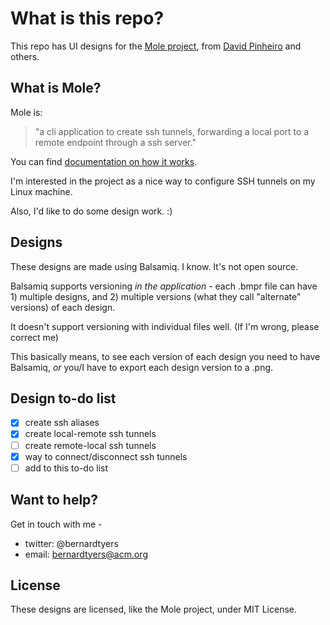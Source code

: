 # What is this repo?
This repo has UI designs for the [Mole project](https://github.com/davrodpin/mole), from [David Pinheiro](https://github.com/davrodpin/) and others.

## What is Mole?

Mole is: <blockquote>"a cli application to create ssh tunnels, forwarding a local port to a remote endpoint through a ssh server."</blockquote>

You can find [documentation on how it works](https://davrodpin.github.io/mole/).

I'm interested in the project as a nice way to configure SSH tunnels on my Linux machine.

Also, I'd like to do some design work. :)

## Designs

These designs are made using Balsamiq. I know. It's not open source.

Balsamiq supports versioning *in the application* - each .bmpr file can have 1) multiple designs, and 2) multiple versions (what they call "alternate" versions) of each design.

It doesn't support versioning with individual files well. (If I'm wrong, please correct me)

This basically means, to see each version of each design you need to have Balsamiq, *or* you/I have to export each design version to a .png.

## Design to-do list

- [x] create ssh aliases
- [x] create local-remote ssh tunnels
- [ ] create remote-local ssh tunnels
- [x] way to connect/disconnect ssh tunnels
- [ ] add to this to-do list

## Want to help?

Get in touch with me -

- twitter: @bernardtyers
- email: bernardtyers@acm.org

## License

These designs are licensed, like the Mole project, under MIT License.
